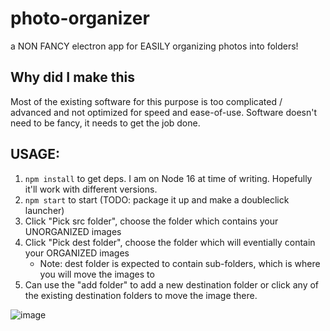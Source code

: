 # photo-organizer
a NON FANCY electron app for EASILY organizing photos into folders!

## Why did I make this

Most of the existing software for this purpose is too complicated / advanced and not optimized for speed and ease-of-use.
Software doesn't need to be fancy, it needs to get the job done. 

## USAGE:

1. `npm install` to get deps. I am on Node 16 at time of writing. Hopefully it'll work with different versions.
2. `npm start` to start (TODO: package it up and make a doubleclick launcher)
3. Click "Pick src folder", choose the folder which contains your UNORGANIZED images
4. Click "Pick dest folder", choose the folder which will eventially contain your ORGANIZED images
   - Note: dest folder is expected to contain sub-folders, which is where you will move the images to
5. Can use the "add folder" to add a new destination folder or click any of the existing destination folders to move the image there.

![image](https://user-images.githubusercontent.com/105807061/169090155-a8e3f98d-9c66-489b-863b-c089982f309b.png)
